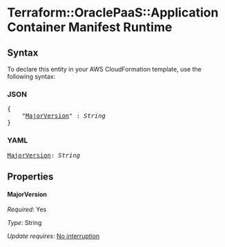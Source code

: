 # Terraform::OraclePaaS::ApplicationContainer Manifest Runtime

## Syntax

To declare this entity in your AWS CloudFormation template, use the following syntax:

### JSON

<pre>
{
    "<a href="#majorversion" title="MajorVersion">MajorVersion</a>" : <i>String</i>
}
</pre>

### YAML

<pre>
<a href="#majorversion" title="MajorVersion">MajorVersion</a>: <i>String</i>
</pre>

## Properties

#### MajorVersion

_Required_: Yes

_Type_: String

_Update requires_: [No interruption](https://docs.aws.amazon.com/AWSCloudFormation/latest/UserGuide/using-cfn-updating-stacks-update-behaviors.html#update-no-interrupt)

